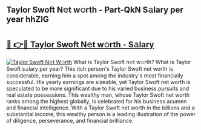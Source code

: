 ## Taylor Swoft N𝚎t w𝚘rth - Part-QkN S𝚊lary per year hhZlG

# <h2><a href="http://gc14uo5.nevu.top/?p=Taylor+Swoft">🔗 👉🔴 Taylor Swoft N𝚎t w𝚘rth - S𝚊lary</a></h2>

[![Taylor Swoft N𝚎t W𝚘rth](https://i.imgur.com/Oavwk0R.jpeg)](http://gc14uo5.nevu.top/?p=Taylor+Swoft)
What is Taylor Swoft n𝚎t w𝚘rth? What is Taylor Swoft s𝚊lary per year?
This rich person's Taylor Swoft net worth is considerable, earning him a spot among the industry's most financially successful. His yearly earnings are sizeable, yet Taylor Swoft net worth is speculated to be more significant due to his varied business pursuits and real estate possessions. This wealthy man, whose Taylor Swoft net worth ranks among the highest globally, is celebrated for his business acumen and financial intelligence. With a Taylor Swoft net worth in the billions and a substantial income, this wealthy person is a leading illustration of the power of diligence, perseverance, and financial brilliance.
